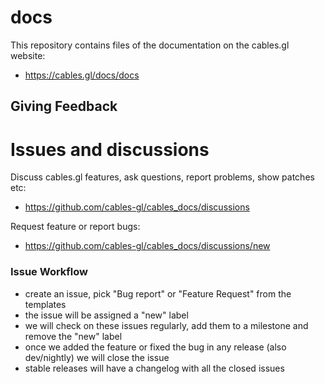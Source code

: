 # docs

This repository contains files of the documentation on the cables.gl website:
- https://cables.gl/docs/docs

## Giving Feedback

# Issues and discussions

Discuss cables.gl features, ask questions, report problems, show patches etc:
- https://github.com/cables-gl/cables_docs/discussions

Request feature or report bugs:
- https://github.com/cables-gl/cables_docs/discussions/new

### Issue Workflow

- create an issue, pick "Bug report" or "Feature Request" from the templates
- the issue will be assigned a "new" label
- we will check on these issues regularly, add them to a milestone and remove the "new" label
- once we added the feature or fixed the bug in any release (also dev/nightly) we will close the issue
- stable releases will have a changelog with all the closed issues





